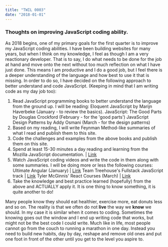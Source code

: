 ```yaml
---
title: "TWIL 0003"
date: "2018-01-01"
---
```

### Thoughts on improving JavaScript coding ability.

As 2018 begins, one of my primary goals for the first quarter is to improve my JavaScript coding abilities. I have been building websites for many years, but when I think on my knowledge, I feel as though I am a very reactionary developer. That is to say, I do what needs to be done for the job at hand and move onto the next without too much reflection on what I have just done. This means I am productive and I do a good job, but I feel there is a deeper understanding of the language and how best to use it that is missing. In order to do so, I have decided on the following approach to better understand and code JavaScript. (Keeping in mind that I am writing code as my day job too): 

1. Read JavaScript programming books to better understand the language from the ground up. I will be reading: 
Eloquent JavaScript by Marijn Haverbeke  (January - to review the basics). 
JavaScript: The Good Parts by Douglas Crockford (February - for the 'good parts')
JavaScript Design Patterns by Addy Osmani (March - for the design patterns)
2. Based on my reading, I will write Feynman Method-like summaries of what I read and publish them to this site. 
3. Code the challenges and examples from the above books and publish them on this site.
4. Spend at least 15-30 minutes a day reading and learning from the Mozilla JavaScript documentation. | [Link](https://developer.mozilla.org/bm/docs/Web/JavaScript)
5. Watch JavaScript coding videos and write the code in them along with some summaries. I will be doing more or less the following courses: 
Ultimate Angular (January) | [Link](https://ultimateangular.com/)
Team Treehouse's Fullstack JavaScript track | [Link](https://teamtreehouse.com/tracks/full-stack-javascript)
Tyler McGinnis' React Courses (March) | [Link](https://tylermcginnis.com/courses/)
6. Take the knowledge and best practice learned (hopefully) from the above and ACTUALLY apply it. It is one thing to know something, it is quite another to do! 

Many people know they should eat healthier, exercise more, eat donuts less and so on. The reality is that we often do not **live** the way we **know** we should. In my case it is similar when it comes to coding. Sometimes the knowing goes out the window and I end up writing code that works, but might not be the best code I could write. Much like in life, most people cannot go from the couch to running a marathon in one day. Instead you need to build new habits, day by day, reshape and remove old ones and put one foot in front of the other until you get to the level you aspire to. 